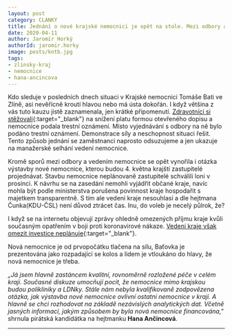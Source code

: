 ```yaml
---
layout: post
category: CLANKY
title: Jednání o nové krajské nemocnici je opět na stole. Mezi odbory a vedením to vře
date: 2020-04-11
author: Jaromír Horký
authorId: jaromir.horky
image: posts/kntb.jpg
tags: 
- zlinsky-kraj
- nemocnice 
- hana-ancincova
---
```


Kdo sleduje v posledních dnech situaci v Krajské nemocnici Tomáše Bati ve Zlíně, asi nevěřícně kroutí hlavou nebo má ústa dokořán. I když většina z vás tuto kauzu jistě zaznamenala, jen krátké připomenutí. [Zdravotníci si stěžovali](https://www.seznamzpravy.cz/clanek/lekari-si-stezovali-na-snizeni-platu-nemocnice-podala-trestni-oznameni-101226?seq_no=2&source=hp&dop_ab_variant=0&dop_source_zone_name=zpravy.sznhp.box&utm_source=www.seznam.cz&utm_medium=z-boxiku&utm_campaign=null){:target="_blank"} na snížení platu formou otevřeného dopisu a nemocnice podala trestní oznámení. Místo vyjednávání s odbory na ně bylo podáno trestní oznámení. Demonstrace síly a neschopnost situaci řešit. Tento způsob jednání se zaměstnanci naprosto odsuzujeme a jen ukazuje na manažerské selhání vedení nemocnice.

Kromě sporů mezi odbory a vedením nemocnice se opět vynořila i otázka výstavby nové nemocnice, kterou budou 4. května krajští zastupitelé projednávat. Stavbu nemocnice neplánovaně zastupitelé schválili loni v prosinci. K návrhu se na zasedání nemohli vyjádřit občané kraje, navíc mohla být podle ministerstva porušena povinnost kraje hospodařit s majetkem transparentně. S tím ale vedení kraje nesouhlasí a dle hejtmana Čunka(KDU-ČSL) není důvod ztrácet čas. Inu, do voleb je necelý půlrok, že? 

I když se na internetu objevují zprávy ohledně omezených příjmu kraje kvůli současným opatřením v boji proti koronavirové nákaze. [Vedení kraje však omezit investice neplánuje](https://www.idnes.cz/zlin/zpravy/zlinsky-kraj-koronavirus-rozpocet-investice.A200417_543780_zlin-zpravy_ras?&utm_source=facebook&utm_medium=sharecd&utm_campaign=desktop){:target="_blank"}. 

Nová nemocnice je od prvopočátku tlačena na sílu,  Baťovka je prezentována jako rozpadající se kolos a lidem je vtloukáno do hlavy, že nová nemocnice je třeba. 

*„Já jsem hlavně zastáncem kvalitní, rovnoměrně rozložené péče v celém kraji. Současné diskuze umocňují pocit, že nemocnice mimo krajskou budou polikliniky a LDNky. Stále nám nebyla kvalifikovaně zodpovězena otázka, jak výstavba nové nemocnice ovlivní ostatní nemocnice v kraji. A hlavně se chci rozhodovat na základě nezávislých analytických dat. Včetně jasných informací, jakým způsobem by byla nová nemocnice financována,"* shrnula pirátská kandidátka na hejtmanku **Hana Ančincová**.

---
